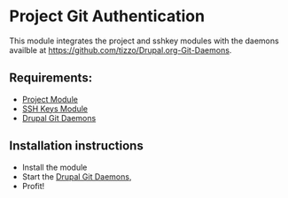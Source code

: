 # Project Git Authentication

This module integrates the project and sshkey modules with the daemons availble at https://github.com/tizzo/Drupal.org-Git-Daemons.

## Requirements:
-   [Project Module](http://drupal.org/project/project)
-   [SSH Keys Module](http://drupal.org/project/sshkey)
-   [Drupal Git Daemons](https://github.com/tizzo/Project-Git-Auth)

## Installation instructions

-   Install the module
-   Start the [Drupal Git Daemons](https://github.com/tizzo/Project-Git-Auth),
-   Profit!
